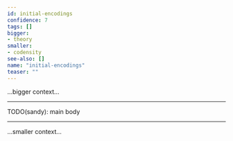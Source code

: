 ```yaml
---
id: initial-encodings
confidence: 7
tags: []
bigger:
- theory
smaller:
- codensity
see-also: []
name: "initial-encodings"
teaser: ""
---
```



...bigger context...

---

TODO(sandy): main body

---

...smaller context...
